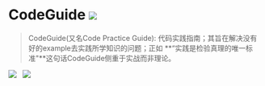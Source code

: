 # CodeGuide <img src="https://img.shields.io/badge/Project-CodeGuide-blue"></img>
> CodeGuide(又名Code Practice Guide): 代码实践指南；其旨在解决没有好的example去实践所学知识的问题；正如 **“实践是检验真理的唯一标准"**这句话CodeGuide侧重于实战而非理论。

![](https://img.shields.io/badge/language-Java-blue)&nbsp;&nbsp;&nbsp;![](https://img.shields.io/badge/author-ThreadNew-blue)&nbsp;&nbsp;&nbsp;&nbsp;&nbsp;&nbsp;
